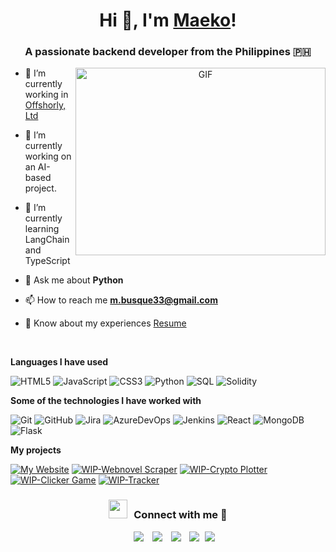 <h1 align="center">Hi 👋, I'm <a href="https://github.com/maekooooo" target="blank">
Maeko</a>!</h1>
<h3 align="center">A passionate backend developer from the Philippines 🇵🇭</h3>

<a target="_blank" align="center">
  <img align="right" top="500" height="300" width="400" alt="GIF" src="https://media.giphy.com/media/SWoSkN6DxTszqIKEqv/giphy.gif">
</a>

- 🔭 I’m currently working in <a href="https://offshorly.com/" target="blank">Offshorly, Ltd</a>

- 🌱 I’m currently working on an AI-based project.

- 🌱 I’m currently learning LangChain and TypeScript

- 💬 Ask me about **Python**

- 📫 How to reach me **m.busque33@gmail.com**

- 📄 Know about my experiences <a href="https://drive.google.com/file/d/1cRB5P5Ca-RBPfGGDXBxZSuflI016kHot/view" target="blank">Resume</a>
<br/>

**Languages I have used**

![HTML5](https://img.shields.io/badge/-HTML5-000000?style=flat&logo=HTML5)
![JavaScript](https://img.shields.io/badge/-JavaScript-000000?style=flat&logo=javascript)
![CSS3](https://img.shields.io/badge/-CSS3-000000?style=flat&logo=css3&logoColor=264de4)
![Python](https://img.shields.io/badge/-Python-000000?style=flat&logo=python)
![SQL](https://img.shields.io/badge/-SQL-000000?style=flat&logo=MySQL)
![Solidity](https://img.shields.io/badge/-Solidity-000000?style=flat&logo=solidity)

**Some of the technologies I have worked with**

![Git](https://img.shields.io/badge/-Git-000000?style=flat&logo=git&logoColor=F05032)
![GitHub](https://img.shields.io/badge/-GitHub-000000?style=flat&logo=github&logoColor=FFFFFF)
![Jira](https://img.shields.io/badge/-Jira-000000?style=flat&logo=jira-software&logoColor=white&logoColor=0052CC)
![AzureDevOps](https://img.shields.io/badge/-AzureDevOps-000000?style=flat&logo=azuredevops&logoColor=white&logoColor=0052CC)
![Jenkins](https://img.shields.io/badge/-Jenkins-000000?style=flat&logo=jenkins&logoColor=white&logoColor=0052CC)
![React](https://img.shields.io/badge/-React-000000?style=flat&logo=React&logoColor=61DAFB)
![MongoDB](https://img.shields.io/badge/-MongoDB-000000?style=flat&logo=mongodb)
![Flask](https://img.shields.io/badge/-Flask-000000?style=flat&logo=flask)

**My projects**

[![My Website](https://img.shields.io/badge/-🧬&nbsp;&nbsp;My&nbsp;Website-000000?style=flat)](https://github.com/#)
[![WIP-Webnovel Scraper](https://img.shields.io/badge/-🧬&nbsp;&nbsp;WIP&ndash;Webnovel&nbsp;Scraper-000000?style=flat)](https://github.com/#)
[![WIP-Crypto Plotter](https://img.shields.io/badge/-🧬&nbsp;&nbsp;WIP&ndash;Crypto&nbsp;Plotter-000000?style=flat)](https://github.com/#)
[![WIP-Clicker Game](https://img.shields.io/badge/-🧬&nbsp;&nbsp;WIP&ndash;Clicker&nbsp;Game-000000?style=flat)](https://github.com/#)
[![WIP-Tracker](https://img.shields.io/badge/-🧬&nbsp;&nbsp;WIP&ndash;Tracker-000000?style=flat)](https://github.com/#)


<h3 align="center" > <img src="https://media.giphy.com/media/iY8CRBdQXODJSCERIr/giphy.gif" width="30" height="30" style="margin-right: 10px;">Connect with me 🤝 </h3>

<p align="center">

 <div align="center"  class="icons-social" style="margin-left: 10px;">
        <a style="margin-left: 10px;"  target="_blank" href="https://www.linkedin.com/in/embusque/">
			<img src="https://img.icons8.com/doodle/40/000000/linkedin--v2.png"></a>
        <a style="margin-left: 10px;" target="_blank" href="https://github.com/maekooooo">
		<img src="https://img.icons8.com/doodle/40/000000/github--v1.png"></a>
        <a style="margin-left: 10px;" target="_blank" href="https://instagram.com/maekobusque">
			<img src="https://img.icons8.com/doodle/40/000000/instagram-new--v2.png"></a>
		<a style="margin-left: 10px;" target="_blank" href="https://twitter.com/fakecryptowhale">
			<img src="https://img.icons8.com/doodle/1x/twitter-squared--v2.png" ></a>
		<a style="margin-left: 5px;" target="_blank" href="#">
					<img src="https://img.icons8.com/plasticine/40/000000/resume.png" ></a>
      </div>

</p>
